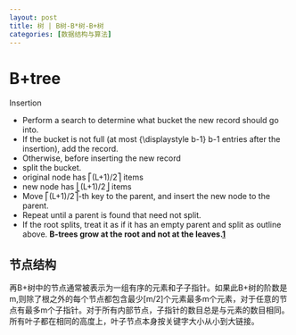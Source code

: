 ```yaml
---
layout: post
title: 树 | B树-B*树-B+树 
categories: [数据结构与算法]
---
```


# B+tree

Insertion
* Perform a search to determine what bucket the new record should go into.
* If the bucket is not full (at most {\displaystyle b-1} b-1 entries after the insertion), add the record.
* Otherwise, before inserting the new record
* split the bucket.
* original node has ⎡(L+1)/2⎤ items
* new node has ⎣(L+1)/2⎦ items
* Move ⎡(L+1)/2⎤-th key to the parent, and insert the new node to the parent.
* Repeat until a parent is found that need not split.
* If the root splits, treat it as if it has an empty parent and split as outline above.
**B-trees grow at the root and not at the leaves.[1](由页节点向根部生长)**

## 节点结构

再B+树中的节点通常被表示为一组有序的元素和子子指针。如果此B+树的阶数是m,则除了根之外的每个节点都包含最少[m/2]个元素最多m个元素，对于任意的节点有最多m个子指针。对于所有内部节点，子指针的数目总是与元素的数目相同。所有叶子都在相同的高度上，叶子节点本身按关键字大小从小到大链接。



